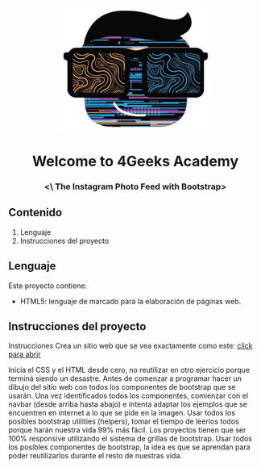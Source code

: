 <p align="center">
	<img
		width="300"
		alt="4Geeks Academy"
		src="https://github.com/4GeeksAcademy/About-4Geeks-Academy/blob/master/site/static/background_art.jpg?raw=true">
</p>


<h1 align="center">Welcome to 4Geeks Academy</h1>

<h3 align="center">&lt;\ The Instagram Photo Feed with Bootstrap&gt;</h3>

  
## Contenido

1. Lenguaje
2. Instrucciones del proyecto


## Lenguaje

Este proyecto contiene:

- HTML5: lenguaje de marcado para la elaboración de páginas web.

## Instrucciones del proyecto

Instrucciones
Crea un sitio web que se vea exactamente como este:
<a href="https://github.com/breatheco-de/exercise-instagram-feed-bootstrap/blob/master/preview.gif?raw=true">click para abrir</a>

Inicia el CSS y el HTML desde cero, no reutilizar en otro ejercicio porque terminá siendo un desastre.
Antes de comenzar a programar hacer un dibujo del sitio web con todos los componentes de bootstrap que se usarán.
Una vez identificados todos los componentes, comienzar con el navbar (desde arriba hasta abajo) e intenta adaptar los ejemplos que se encuentren en internet a lo que se pide en la imagen. 
Usar todos los posibles bootstrap utilities (helpers), tomar el tiempo de leerlos todos porque harán nuestra vida 99% más fácil.
Los proyectos tienen que ser 100% responsive utilizando el sistema de grillas de bootstrap.
Usar todos los posibles componentes de bootstrap, la idea es que se aprendan para poder reutilizarlos durante el resto de nuestras vida.



